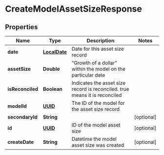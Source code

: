 
# CreateModelAssetSizeResponse

## Properties
Name | Type | Description | Notes
------------ | ------------- | ------------- | -------------
**date** | [**LocalDate**](LocalDate.md) | Date for this asset size record | 
**assetSize** | **Double** | “Growth of a dollar” within the model on the particular date | 
**isReconciled** | **Boolean** | Indicates the asset size record is reconciled. true means it is reconciled | 
**modelId** | [**UUID**](UUID.md) | The ID of the model for the asset size record | 
**secondaryId** | **String** |  |  [optional]
**id** | [**UUID**](UUID.md) | ID of the model asset size |  [optional]
**createDate** | **String** | Datetime the model asset size was created |  [optional]



